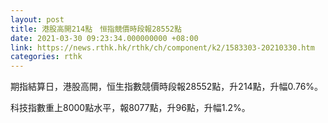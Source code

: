 ```yaml
---
layout: post
title: 港股高開214點　恒指競價時段報28552點
date: 2021-03-30 09:23:34.000000000 +08:00
link: https://news.rthk.hk/rthk/ch/component/k2/1583303-20210330.htm
categories: rthk
---
```


期指結算日，港股高開，恒生指數競價時段報28552點，升214點，升幅0.76%。

科技指數重上8000點水平，報8077點，升96點，升幅1.2%。
